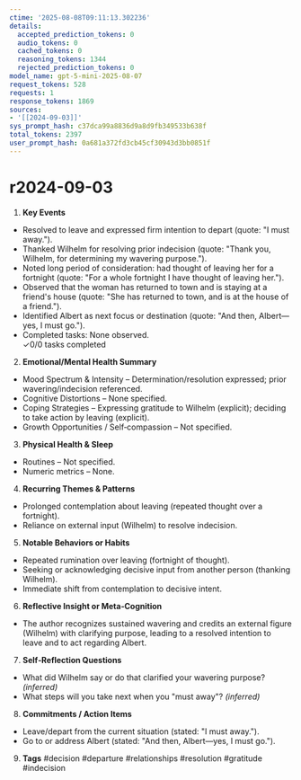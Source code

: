 ```yaml
---
ctime: '2025-08-08T09:11:13.302236'
details:
  accepted_prediction_tokens: 0
  audio_tokens: 0
  cached_tokens: 0
  reasoning_tokens: 1344
  rejected_prediction_tokens: 0
model_name: gpt-5-mini-2025-08-07
request_tokens: 528
requests: 1
response_tokens: 1869
sources:
- '[[2024-09-03]]'
sys_prompt_hash: c37dca99a8836d9a8d9fb349533b638f
total_tokens: 2397
user_prompt_hash: 0a681a372fd3cb45cf30943d3bb0851f
---
```

# r2024-09-03

1. **Key Events**
- Resolved to leave and expressed firm intention to depart (quote: "I must away.").  
- Thanked Wilhelm for resolving prior indecision (quote: "Thank you, Wilhelm, for determining my wavering purpose.").  
- Noted long period of consideration: had thought of leaving her for a fortnight (quote: "For a whole fortnight I have thought of leaving her.").  
- Observed that the woman has returned to town and is staying at a friend's house (quote: "She has returned to town, and is at the house of a friend.").  
- Identified Albert as next focus or destination (quote: "And then, Albert—yes, I must go.").  
- Completed tasks: None observed.  
✓0/0 tasks completed

2. **Emotional/Mental Health Summary**
- Mood Spectrum & Intensity – Determination/resolution expressed; prior wavering/indecision referenced.  
- Cognitive Distortions – None specified.  
- Coping Strategies – Expressing gratitude to Wilhelm (explicit); deciding to take action by leaving (explicit).  
- Growth Opportunities / Self‑compassion – Not specified.

3. **Physical Health & Sleep**
- Routines – Not specified.  
- Numeric metrics – None.

4. **Recurring Themes & Patterns**
- Prolonged contemplation about leaving (repeated thought over a fortnight).  
- Reliance on external input (Wilhelm) to resolve indecision.

5. **Notable Behaviors or Habits**
- Repeated rumination over leaving (fortnight of thought).  
- Seeking or acknowledging decisive input from another person (thanking Wilhelm).  
- Immediate shift from contemplation to decisive intent.

6. **Reflective Insight or Meta‑Cognition**
- The author recognizes sustained wavering and credits an external figure (Wilhelm) with clarifying purpose, leading to a resolved intention to leave and to act regarding Albert.

7. **Self‑Reflection Questions**
- What did Wilhelm say or do that clarified your wavering purpose? *(inferred)*  
- What steps will you take next when you "must away"? *(inferred)*

8. **Commitments / Action Items**
- Leave/depart from the current situation (stated: "I must away.").  
- Go to or address Albert (stated: "And then, Albert—yes, I must go.").

9. **Tags**
#decision #departure #relationships #resolution #gratitude #indecision
